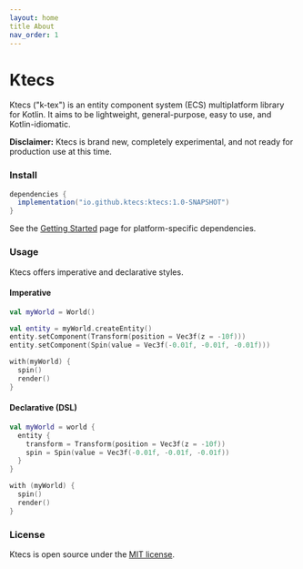 ```yaml
---
layout: home
title About
nav_order: 1
---
```


# Ktecs

Ktecs ("k-tex") is an entity component system (ECS) multiplatform library for Kotlin. It aims to be lightweight, general-purpose, easy to use, and Kotlin-idiomatic.

**Disclaimer:** Ktecs is brand new, completely experimental, and not ready for production use at this time.

### Install

```groovy
dependencies {
  implementation("io.github.ktecs:ktecs:1.0-SNAPSHOT")
}
```

See the [Getting Started](getting-started) page for platform-specific dependencies.

### Usage

Ktecs offers imperative and declarative styles.

#### Imperative

```kotlin
val myWorld = World()

val entity = myWorld.createEntity()
entity.setComponent(Transform(position = Vec3f(z = -10f)))
entity.setComponent(Spin(value = Vec3f(-0.01f, -0.01f, -0.01f)))

with(myWorld) {
  spin()
  render()
}
```

#### Declarative (DSL)

```kotlin
val myWorld = world {
  entity {
    transform = Transform(position = Vec3f(z = -10f))
    spin = Spin(value = Vec3f(-0.01f, -0.01f, -0.01f))
  }
}

with (myWorld) {
  spin()
  render()
}
```

### License

Ktecs is open source under the [MIT license](https://tschie.github.io/ktecs/blob/master/LICENSE).
